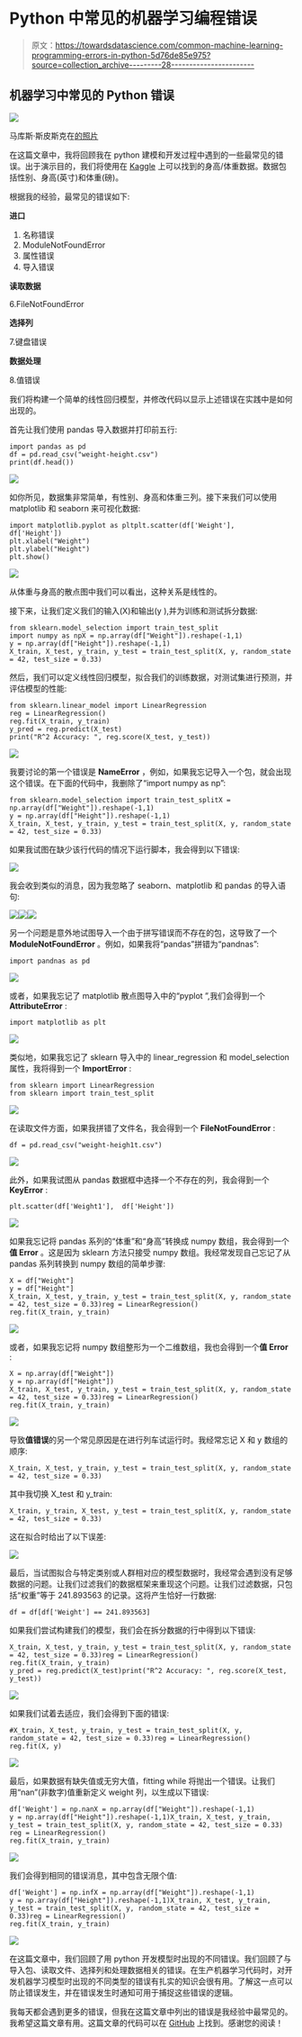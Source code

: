 # Python 中常见的机器学习编程错误

> 原文：<https://towardsdatascience.com/common-machine-learning-programming-errors-in-python-5d76de85e975?source=collection_archive---------28----------------------->

## 机器学习中常见的 Python 错误

![](img/477984bb71ebd24afe502946a07286f1.png)

马库斯·斯皮斯克在[的照片](https://www.pexels.com/photo/working-pattern-internet-abstract-1089438/)

在这篇文章中，我将回顾我在 python 建模和开发过程中遇到的一些最常见的错误。出于演示目的，我们将使用在 [Kaggle](https://www.kaggle.com/mustafaali96/weight-height) 上可以找到的身高/体重数据。数据包括性别、身高(英寸)和体重(磅)。

根据我的经验，最常见的错误如下:

**进口**

1.  名称错误
2.  ModuleNotFoundError
3.  属性错误
4.  导入错误

**读取数据**

6.FileNotFoundError

**选择列**

7.键盘错误

**数据处理**

8.值错误

我们将构建一个简单的线性回归模型，并修改代码以显示上述错误在实践中是如何出现的。

首先让我们使用 pandas 导入数据并打印前五行:

```
import pandas as pd
df = pd.read_csv("weight-height.csv")
print(df.head())
```

![](img/ceeaea6b79465cbb6a66a39b75706c1b.png)

如你所见，数据集非常简单，有性别、身高和体重三列。接下来我们可以使用 matplotlib 和 seaborn 来可视化数据:

```
import matplotlib.pyplot as pltplt.scatter(df['Weight'],  df['Height'])
plt.xlabel("Weight")
plt.ylabel("Height")
plt.show()
```

![](img/0c9f5bdd5a1feadc0b6ffaab65b6c554.png)

从体重与身高的散点图中我们可以看出，这种关系是线性的。

接下来，让我们定义我们的输入(X)和输出(y ),并为训练和测试拆分数据:

```
from sklearn.model_selection import train_test_split
import numpy as npX = np.array(df["Weight"]).reshape(-1,1)
y = np.array(df["Height"]).reshape(-1,1)
X_train, X_test, y_train, y_test = train_test_split(X, y, random_state = 42, test_size = 0.33)
```

然后，我们可以定义线性回归模型，拟合我们的训练数据，对测试集进行预测，并评估模型的性能:

```
from sklearn.linear_model import LinearRegression
reg = LinearRegression()
reg.fit(X_train, y_train)
y_pred = reg.predict(X_test)
print("R^2 Accuracy: ", reg.score(X_test, y_test))
```

![](img/81fdacd91338a7359044017c00c5f5b0.png)

我要讨论的第一个错误是 **NameError** ，例如，如果我忘记导入一个包，就会出现这个错误。在下面的代码中，我删除了“import numpy as np”:

```
from sklearn.model_selection import train_test_splitX = np.array(df["Weight"]).reshape(-1,1)
y = np.array(df["Height"]).reshape(-1,1)
X_train, X_test, y_train, y_test = train_test_split(X, y, random_state = 42, test_size = 0.33)
```

如果我试图在缺少该行代码的情况下运行脚本，我会得到以下错误:

![](img/829ea1df52bb9fd59cd9e984b0a74eff.png)

我会收到类似的消息，因为我忽略了 seaborn、matplotlib 和 pandas 的导入语句:

![](img/1a198a9e99170ca99ffbd0047d693a8c.png)![](img/865e137248a5d37bc27f474619e0087d.png)![](img/e87474c0047c899bd1b3d674c6e849d2.png)

另一个问题是意外地试图导入一个由于拼写错误而不存在的包，这导致了一个 **ModuleNotFoundError** 。例如，如果我将“pandas”拼错为“pandnas”:

```
import pandnas as pd
```

![](img/ff08449f8495a66385d5a27540b37cd3.png)

或者，如果我忘记了 matplotlib 散点图导入中的“pyplot ”,我们会得到一个 **AttributeError** :

```
import matplotlib as plt
```

![](img/7c8921b9332f992eb258641ff959e7b6.png)

类似地，如果我忘记了 sklearn 导入中的 linear_regression 和 model_selection 属性，我将得到一个 **ImportError** :

```
from sklearn import LinearRegression 
from sklearn import train_test_split
```

![](img/a55302657cd203668e88fa005dc5a051.png)

在读取文件方面，如果我拼错了文件名，我会得到一个 **FileNotFoundError** :

```
df = pd.read_csv("weight-heigh1t.csv")
```

![](img/f673c79578540e6383a24e7a9240a5f6.png)

此外，如果我试图从 pandas 数据框中选择一个不存在的列，我会得到一个 **KeyError** :

```
plt.scatter(df['Weight1'],  df['Height'])
```

![](img/9b893667f0da9fbee4baae54885ba66b.png)

如果我忘记将 pandas 系列的“体重”和“身高”转换成 numpy 数组，我会得到一个**值 Error** 。这是因为 sklearn 方法只接受 numpy 数组。我经常发现自己忘记了从 pandas 系列转换到 numpy 数组的简单步骤:

```
X = df["Weight"]
y = df["Height"]
X_train, X_test, y_train, y_test = train_test_split(X, y, random_state = 42, test_size = 0.33)reg = LinearRegression()
reg.fit(X_train, y_train)
```

![](img/1a46d609f00fd6c48c1fd2a0f94f5e34.png)

或者，如果我忘记将 numpy 数组整形为一个二维数组，我也会得到一个**值 Error** :

```
X = np.array(df["Weight"])
y = np.array(df["Height"])
X_train, X_test, y_train, y_test = train_test_split(X, y, random_state = 42, test_size = 0.33)reg = LinearRegression()
reg.fit(X_train, y_train)
```

![](img/1a46d609f00fd6c48c1fd2a0f94f5e34.png)

导致**值错误**的另一个常见原因是在进行列车试运行时。我经常忘记 X 和 y 数组的顺序:

```
X_train, X_test, y_train, y_test = train_test_split(X, y, random_state = 42, test_size = 0.33)
```

其中我切换 X_test 和 y_train:

```
X_train, y_train, X_test, y_test = train_test_split(X, y, random_state = 42, test_size = 0.33)
```

这在拟合时给出了以下误差:

![](img/1cb20e89c9b92b04e742f5fda69f0359.png)

最后，当试图拟合与特定类别或人群相对应的模型数据时，我经常会遇到没有足够数据的问题。让我们过滤我们的数据框架来重现这个问题。让我们过滤数据，只包括“权重”等于 241.893563 的记录。这将产生恰好一行数据:

```
df = df[df['Weight'] == 241.893563]
```

如果我们尝试构建我们的模型，我们会在拆分数据的行中得到以下错误:

```
X_train, X_test, y_train, y_test = train_test_split(X, y, random_state = 42, test_size = 0.33)reg = LinearRegression()
reg.fit(X_train, y_train)
y_pred = reg.predict(X_test)print("R^2 Accuracy: ", reg.score(X_test, y_test))
```

![](img/c69cd55327107b63ed13a694e4c74f6a.png)

如果我们试着去适应，我们会得到下面的错误:

```
#X_train, X_test, y_train, y_test = train_test_split(X, y, random_state = 42, test_size = 0.33)reg = LinearRegression()
reg.fit(X, y)
```

![](img/e3a453d17bc7ea943d8dcc06d59a227c.png)

最后，如果数据有缺失值或无穷大值，fitting while 将抛出一个错误。让我们用“nan”(非数字)值重新定义 weight 列，以生成以下错误:

```
df['Weight'] = np.nanX = np.array(df["Weight"]).reshape(-1,1)
y = np.array(df["Height"]).reshape(-1,1)X_train, X_test, y_train, y_test = train_test_split(X, y, random_state = 42, test_size = 0.33) reg = LinearRegression()
reg.fit(X_train, y_train)
```

![](img/b957735e49265f53a1e0147beb905714.png)

我们会得到相同的错误消息，其中包含无限个值:

```
df['Weight'] = np.infX = np.array(df["Weight"]).reshape(-1,1)
y = np.array(df["Height"]).reshape(-1,1)X_train, X_test, y_train, y_test = train_test_split(X, y, random_state = 42, test_size = 0.33)reg = LinearRegression()
reg.fit(X_train, y_train)
```

![](img/b957735e49265f53a1e0147beb905714.png)

在这篇文章中，我们回顾了用 python 开发模型时出现的不同错误。我们回顾了与导入包、读取文件、选择列和处理数据相关的错误。在生产机器学习代码时，对开发机器学习模型时出现的不同类型的错误有扎实的知识会很有用。了解这一点可以防止错误发生，并在错误发生时通知可用于捕捉这些错误的逻辑。

我每天都会遇到更多的错误，但我在这篇文章中列出的错误是我经验中最常见的。我希望这篇文章有用。这篇文章的代码可以在 [GitHub](https://github.com/spierre91/medium_code) 上找到。感谢您的阅读！